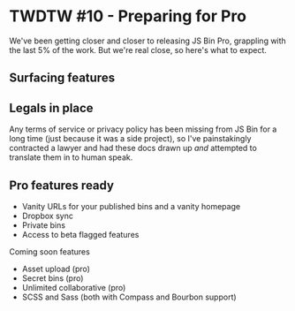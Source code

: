 # TWDTW #10 - Preparing for Pro

We've been getting closer and closer to releasing JS Bin Pro, grappling with the last 5% of the work. But we're real close, so here's what to expect.

## Surfacing features



## Legals in place

Any terms of service or privacy policy has been missing from JS Bin for a long time (just because it was a side project), so I've painstakingly contracted a lawyer and had these docs drawn up *and* attempted to translate them in to human speak.

## Pro features ready

- Vanity URLs for your published bins and a vanity homepage
- Dropbox sync
- Private bins
- Access to beta flagged features

Coming soon features

- Asset upload (pro)
- Secret bins (pro)
- Unlimited collaborative (pro)
- SCSS and Sass (both with Compass and Bourbon support)

